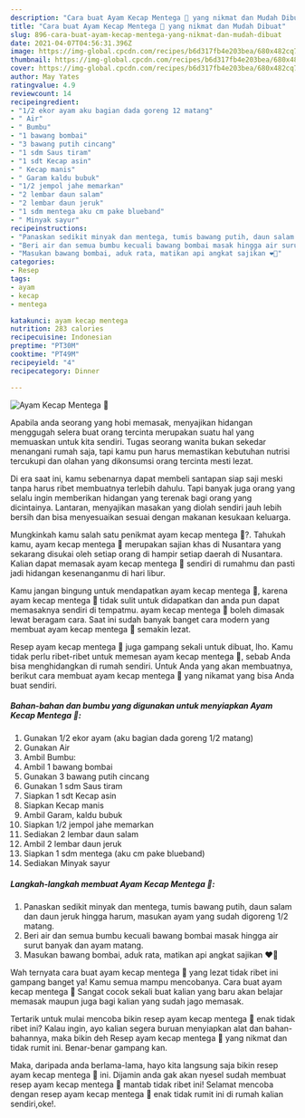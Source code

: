 ```yaml
---
description: "Cara buat Ayam Kecap Mentega 🍗 yang nikmat dan Mudah Dibuat"
title: "Cara buat Ayam Kecap Mentega 🍗 yang nikmat dan Mudah Dibuat"
slug: 896-cara-buat-ayam-kecap-mentega-yang-nikmat-dan-mudah-dibuat
date: 2021-04-07T04:56:31.396Z
image: https://img-global.cpcdn.com/recipes/b6d317fb4e203bea/680x482cq70/ayam-kecap-mentega-🍗-foto-resep-utama.jpg
thumbnail: https://img-global.cpcdn.com/recipes/b6d317fb4e203bea/680x482cq70/ayam-kecap-mentega-🍗-foto-resep-utama.jpg
cover: https://img-global.cpcdn.com/recipes/b6d317fb4e203bea/680x482cq70/ayam-kecap-mentega-🍗-foto-resep-utama.jpg
author: May Yates
ratingvalue: 4.9
reviewcount: 14
recipeingredient:
- "1/2 ekor ayam aku bagian dada goreng 12 matang"
- " Air"
- " Bumbu"
- "1 bawang bombai"
- "3 bawang putih cincang"
- "1 sdm Saus tiram"
- "1 sdt Kecap asin"
- " Kecap manis"
- " Garam kaldu bubuk"
- "1/2 jempol jahe memarkan"
- "2 lembar daun salam"
- "2 lembar daun jeruk"
- "1 sdm mentega aku cm pake blueband"
- " Minyak sayur"
recipeinstructions:
- "Panaskan sedikit minyak dan mentega, tumis bawang putih, daun salam dan daun jeruk hingga harum, masukan ayam yang sudah digoreng 1/2 matang."
- "Beri air dan semua bumbu kecuali bawang bombai masak hingga air surut banyak dan ayam matang."
- "Masukan bawang bombai, aduk rata, matikan api angkat sajikan ❤️🍗"
categories:
- Resep
tags:
- ayam
- kecap
- mentega

katakunci: ayam kecap mentega 
nutrition: 283 calories
recipecuisine: Indonesian
preptime: "PT30M"
cooktime: "PT49M"
recipeyield: "4"
recipecategory: Dinner

---
```



![Ayam Kecap Mentega 🍗](https://img-global.cpcdn.com/recipes/b6d317fb4e203bea/680x482cq70/ayam-kecap-mentega-🍗-foto-resep-utama.jpg)

Apabila anda seorang yang hobi memasak, menyajikan hidangan menggugah selera buat orang tercinta merupakan suatu hal yang memuaskan untuk kita sendiri. Tugas seorang  wanita bukan sekedar menangani rumah saja, tapi kamu pun harus memastikan kebutuhan nutrisi tercukupi dan olahan yang dikonsumsi orang tercinta mesti lezat.

Di era  saat ini, kamu sebenarnya dapat membeli santapan siap saji meski tanpa harus ribet membuatnya terlebih dahulu. Tapi banyak juga orang yang selalu ingin memberikan hidangan yang terenak bagi orang yang dicintainya. Lantaran, menyajikan masakan yang diolah sendiri jauh lebih bersih dan bisa menyesuaikan sesuai dengan makanan kesukaan keluarga. 



Mungkinkah kamu salah satu penikmat ayam kecap mentega 🍗?. Tahukah kamu, ayam kecap mentega 🍗 merupakan sajian khas di Nusantara yang sekarang disukai oleh setiap orang di hampir setiap daerah di Nusantara. Kalian dapat memasak ayam kecap mentega 🍗 sendiri di rumahmu dan pasti jadi hidangan kesenanganmu di hari libur.

Kamu jangan bingung untuk mendapatkan ayam kecap mentega 🍗, karena ayam kecap mentega 🍗 tidak sulit untuk didapatkan dan anda pun dapat memasaknya sendiri di tempatmu. ayam kecap mentega 🍗 boleh dimasak lewat beragam cara. Saat ini sudah banyak banget cara modern yang membuat ayam kecap mentega 🍗 semakin lezat.

Resep ayam kecap mentega 🍗 juga gampang sekali untuk dibuat, lho. Kamu tidak perlu ribet-ribet untuk memesan ayam kecap mentega 🍗, sebab Anda bisa menghidangkan di rumah sendiri. Untuk Anda yang akan membuatnya, berikut cara membuat ayam kecap mentega 🍗 yang nikamat yang bisa Anda buat sendiri.

<!--inarticleads1-->

##### Bahan-bahan dan bumbu yang digunakan untuk menyiapkan Ayam Kecap Mentega 🍗:

1. Gunakan 1/2 ekor ayam (aku bagian dada goreng 1/2 matang)
1. Gunakan  Air
1. Ambil  Bumbu:
1. Ambil 1 bawang bombai
1. Gunakan 3 bawang putih cincang
1. Gunakan 1 sdm Saus tiram
1. Siapkan 1 sdt Kecap asin
1. Siapkan  Kecap manis
1. Ambil  Garam, kaldu bubuk
1. Siapkan 1/2 jempol jahe memarkan
1. Sediakan 2 lembar daun salam
1. Ambil 2 lembar daun jeruk
1. Siapkan 1 sdm mentega (aku cm pake blueband)
1. Sediakan  Minyak sayur




<!--inarticleads2-->

##### Langkah-langkah membuat Ayam Kecap Mentega 🍗:

1. Panaskan sedikit minyak dan mentega, tumis bawang putih, daun salam dan daun jeruk hingga harum, masukan ayam yang sudah digoreng 1/2 matang.
1. Beri air dan semua bumbu kecuali bawang bombai masak hingga air surut banyak dan ayam matang.
1. Masukan bawang bombai, aduk rata, matikan api angkat sajikan ❤️🍗




Wah ternyata cara buat ayam kecap mentega 🍗 yang lezat tidak ribet ini gampang banget ya! Kamu semua mampu mencobanya. Cara buat ayam kecap mentega 🍗 Sangat cocok sekali buat kalian yang baru akan belajar memasak maupun juga bagi kalian yang sudah jago memasak.

Tertarik untuk mulai mencoba bikin resep ayam kecap mentega 🍗 enak tidak ribet ini? Kalau ingin, ayo kalian segera buruan menyiapkan alat dan bahan-bahannya, maka bikin deh Resep ayam kecap mentega 🍗 yang nikmat dan tidak rumit ini. Benar-benar gampang kan. 

Maka, daripada anda berlama-lama, hayo kita langsung saja bikin resep ayam kecap mentega 🍗 ini. Dijamin anda gak akan nyesel sudah membuat resep ayam kecap mentega 🍗 mantab tidak ribet ini! Selamat mencoba dengan resep ayam kecap mentega 🍗 enak tidak rumit ini di rumah kalian sendiri,oke!.

